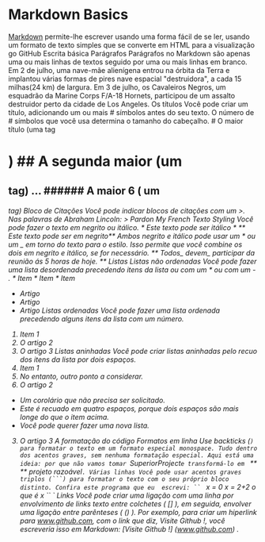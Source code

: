 <h1> Markdown Basics </h1>
<a href="http://daringfireball.net/projects/markdown/">Markdown</a> permite-lhe escrever usando uma forma fácil de se ler, usando um formato de texto simples que se converte em HTML para a visualização go GitHub
Escrita básica
Parágrafos
Parágrafos no Markdown são apenas uma ou mais linhas de textos seguido por uma ou mais linhas em branco.
Em 2 de julho, uma nave-mãe alienígena entrou na órbita da Terra e implantou várias formas de pires nave espacial "destruidora", a cada 15 milhas(24 km) de largura.
Em 3 de julho, os Cavaleiros Negros, um esquadrão da Marine Corps F/A-18 Hornets, participou de um assalto destruidor perto da cidade de Los Angeles.
Os títulos
Você pode criar um título, adicionando um ou mais # símbolos antes do seu texto. O número de # símbolos que você usa determina o tamanho do cabeçalho.
# O maior título (uma tag <h1>)
## A segunda maior (um <h2> tag)
...
###### A maior 6 ( um <h6> tag)
Bloco de Citações
Você pode indicar blocos de citações com um >.
Nas palavras de Abraham Lincoln:
> Pardon My French
Texto Styling
Você pode fazer o texto em negrito ou itálico.
* Este texto pode ser itálico *
** Este texto pode ser em negrito**
Ambos negrito e itálico pode usar um * ou um _ em torno do texto para o estilo. Isso permite que você combine os dois em negrito e itálico, se for necessário.
** Todos_ devem_ participar da reunião ás 5 horas de hoje. **
Listas
Listas não ordenadas
Você pode fazer uma lista desordenada precedendo itens da lista ou com um * ou com um - .
* Item
* Item
* Item

- Artigo
- Artigo
- Artigo
Listas ordenadas
Você pode fazer uma lista ordenada precedendo alguns itens da lista com um número.
1. Item 1
2. O artigo 2
3. O artigo 3
Listas aninhadas
Você pode criar listas aninhadas pelo recuo dos itens da lista por dois espaços.
1. Item 1
2. No entanto, outro ponto a considerar.
2. O artigo 2
* Um corolário que não precisa ser solicitado.
 * Este é recuado em quatro espaços, porque dois espaços são mais longe do que o item acima.
 * Você pode querer fazer uma nova lista.
 3. O artigo 3
 A formatação do código
 Formatos em linha
 Use backticks (`) para formatar o texto em um formato especial monospace. Tudo dentro dos acentos graves, sem nenhuma formatação especial.
 Aqui está uma ideia: por que não vamos tomar `SuperiorProject`e transformá-lo em ` ** ** projeto razoável`.
 Várias linhas
 Você pode usar acentos graves triplos (```) para formatar o texto com o seu próprio bloco distinto.
 Confira este programa que eu  escrevi:
 `` `
 x = 0
 x = 2+2
 o que é x
 `` `
 Links
 Você pode criar uma ligação com uma linha por envolvimento de links texto entre colchetes ( [] ), em seguida, envolver uma ligação entre parênteses ( () ).
 Por exemplo, para criar um hiperlink para www.github.com, com o link que diz, Visite Github !, você escreveria isso em Markdown: [Visite Github !]  (www.github.com) .
 
